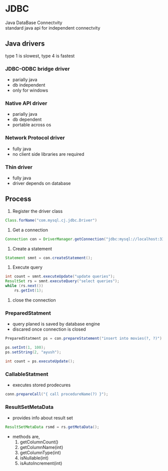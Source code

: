# JDBC

Java DataBase Connectvity  
standard java api for independent connectvity

## Java drivers

type 1 is slowest, type 4 is fastest

### JDBC-ODBC bridge driver

- parially java
- db independent
- only for windows

### Native API driver

- parially java
- db dependent
- portable across os

### Network Protocol driver

- fully java
- no client side libraries are required

### Thin driver

- fully java
- driver depends on database

## Process

1. Register the driver class

```java
Class.forName("com.mysql.cj.jdbc.Driver")
```

1. Get a connection

```java
Connection con = DriverManager.getConnection("jdbc:mysql://localhost:3306/coder", "username", "password")
```

1. Create a statement

```java
Statement smnt = con.createStatement();
```

1. Execute query

```java
int count = smnt.executeUpdate("update queries");
ResultSet rs = smnt.executeQuery("select queries");
while (rs.next())
    rs.getInt(1);
```


1. close the connection

### PreparedStatment

- query planed is saved by database engine
- discared once connection is closed

```java
PreparedStatment ps = con.prepareStatement("insert into movies(?, ?)")

ps.setInt(1, 100);
ps.setString(2, "ayush");

int count = ps.executeUpdate();
```

### CallableStatment

- executes stored prodecures

```java
conn.prepareCall("{ call procedureName(?) }");
```

### ResultSetMetaData

- provides info about result set

```java
ResultSetMetaData rsmd = rs.getMetaData();
```

- methods are,
    1. getColumnCount()
    1. getColumnName(int)
    1. getColumnType(int)
    1. isNullable(int)
    1. isAutoIncrement(int)
